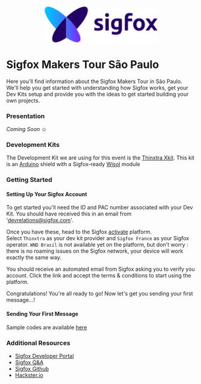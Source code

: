 <p align="center"><img src ="./sigfox.png" width="300"></p>

# Sigfox Makers Tour São Paulo

Here you'll find information about the Sigfox Makers Tour in São Paulo.  
We'll help you get started with understanding how Sigfox works, get your Dev Kits setup and provide you with the ideas to get started building your own projects.

### Presentation

_Coming Soon ☺_

### Development Kits

The Development Kit we are using for this event is the [Thinxtra Xkit](//www.thinxtra.com/xkit/).
This kit is an [Arduino](//arduino.cc) shield with a Sigfox-ready [Wisol](https://partners.sigfox.com/products/wssfm10r2) module


### Getting Started

#### Setting Up Your Sigfox Account

To get started you'll need the ID and PAC number associated with your Dev Kit. You should have received this in an email from 'devrelations@sigfox.com'.

Once you have these, head to the Sigfox [activate](//backend.sigfox.com/activate) platform.  
Select `Thinxtra` as your dev kit provider and `Sigfox France` as your Sigfox operator. `WND Brasil` is not available yet on the platform, but don't worry : there is no roaming issues on the Sigfox network, your device will work exactly the same way.

You should receive an automated email from Sigfox asking you to verify you account. Click the link and accept the terms & conditions to start using the platform.

Congratulations! You're all ready to go! Now let's get you sending your first message...!

#### Sending Your First Message

Sample codes are available [here](https://github.com/Thinxtra/Xkit-Sample)


### Additional Resources

* [Sigfox Developer Portal](https://makers.sigfox.com)
* [Sigfox Q&A](//ask.sigfox.com)
* [Sigfox Github](//github.com/sigfox)
* [Hackster.io](https://hackster.io/sigfox)
